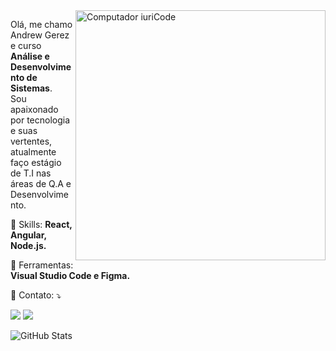 <img src="https://raw.githubusercontent.com/MicaelliMedeiros/micaellimedeiros/master/image/computer-illustration.png" min-width="400px" max-width="400px" width="400px" align="right" alt="Computador iuriCode">

<p align="left"> 
  Olá, me chamo Andrew Gerez e curso <strong>Análise e Desenvolvimento de Sistemas</strong>.<br>
  Sou apaixonado por tecnologia e suas vertentes, atualmente faço estágio de T.I nas áreas de Q.A e Desenvolvimento.
</p>

<p align="left">
  🦄 Skills: <strong>React, Angular, Node.js.</strong>
</p>

<p align="left">
  💼 Ferramentas: <strong>Visual Studio Code e Figma.</strong>
</p>

<p align="left">
  💌 Contato: ⤵️
</p>

  <a href="#" alt="Linkedin">
  <img src="https://img.shields.io/badge/-Linkedin-0e76a8?style=flat-square&logo=Linkedin&logoColor=white&link=https://www.linkedin.com/in/andrewgerez/" /></a>

  <a href="#" alt="Instagram">
  <img src="https://img.shields.io/badge/-Instagram-DF0174?style=flat-square&labelColor=DF0174&logo=instagram&logoColor=white&link=https://www.instagram.com/vampiredvil"/></a>
</p>  

![GitHub Stats](https://github-readme-stats.vercel.app/api?username=gerezdeveloper&show_icons=true)
